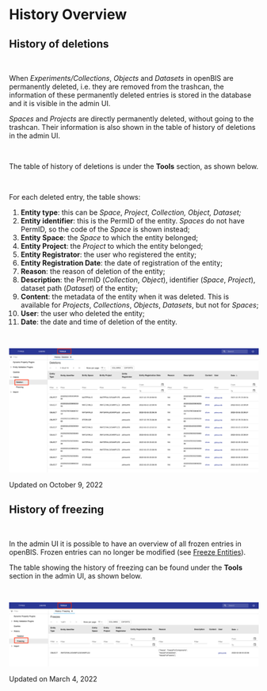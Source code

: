 History Overview
====
 
## History of deletions



 

When *Experiments/Collections*, *Objects* and *Datasets* in openBIS are
permanently deleted, i.e. they are removed from the trashcan, the
information of these permanently deleted entries is stored in the
database and it is visible in the admin UI.

*Spaces* and *Projects* are directly permanently deleted, without going
to the trashcan. Their information is also shown in the table of history
of deletions in the admin UI.

 

The table of history of deletions is under the **Tools** section, as
shown below.

 

For each deleted entry, the table shows:

1.  **Entity type**: this can be *Space*, *Project*, *Collection,
    Object, Dataset;*
2.  **Entity identifier**: this is the PermID of the entity. *Spaces* do
    not have PermID, so the code of the *Space* is shown instead;
3.  **Entity Space**: the *Space* to which the entity belonged;
4.  **Entity Project**: the *Project* to which the entity belonged;
5.  **Entity Registrator**: the user who registered the entity;
6.  **Entity Registration Date**: the date of registration of the
    entity;
7.  **Reason**: the reason of deletion of the entity;
8.  **Description**: the PermID (*Collection*, *Object*), identifier
    (*Space*, *Project*),  dataset path (*Dataset*) of the entity;
9.  **Content**: the metadata of the entity when it was deleted. This is
    available for *Projects*, *Collections*, *Objects*, *Datasets*, but
    not for *Spaces*;
10. **User**: the user who deleted the entity;
11. **Date**: the date and time of deletion of the entity.

 

![image info](img/history-deletion-1024x507.png)

Updated on October 9, 2022
 
## History of freezing



 

In the admin UI it is possible to have an overview of all frozen entries
in openBIS. Frozen entries can no longer be modified (see [Freeze
Entities](../../../../../../docs-test/docs/user-documentation/general-users/additional-functionalities.md#freeze-entities)).

The table showing the history of freezing can be found under the
**Tools** section in the admin UI, as shown below.

 

![image info](img/history-freezing-1024x262.png)

Updated on March 4, 2022
